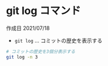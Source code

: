 # git log コマンド

作成日 2021/07/18

- `git log` ... コミットの歴史を表示する

```bash
# コミットの歴史を3個分表示する
git log -n 3
```
